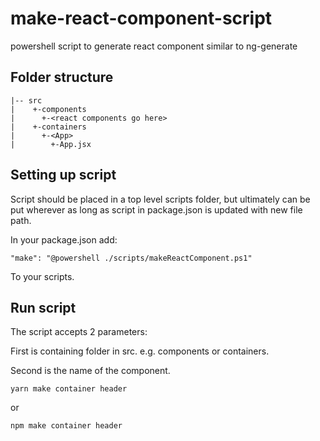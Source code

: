 # make-react-component-script

powershell script to generate react component similar to ng-generate

## Folder structure

```
|-- src
|    +-components
|      +-<react components go here>
|    +-containers
|      +-<App>
|        +-App.jsx
```

## Setting up script

Script should be placed in a top level scripts folder, but ultimately can be put wherever as long as script in package.json is updated with new file path.

In your package.json add:

```
"make": "@powershell ./scripts/makeReactComponent.ps1"
```

To your scripts.

## Run script

The script accepts 2 parameters:

First is containing folder in src. e.g. components or containers.

Second is the name of the component.

```
yarn make container header
```

or

```
npm make container header
```
